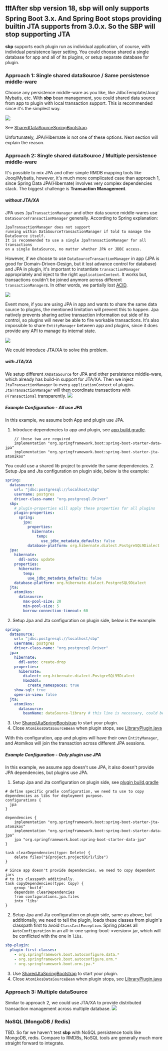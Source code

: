 ## ❗️❗️❗️After sbp version 18, sbp will only supports Spring Boot 3.x. And Spring Boot stops providing builtin JTA supports from 3.0.x. So the SBP will stop supporting  JTA

**sbp** supports each plugin run as individual application, of
course, with individual persistence layer setting. You could choose shared
a single database for app and all of its plugins, or setup separate database
for plugin.

### Approach 1: Single shared dataSource / Same persistence middle-ware  
Choose any persistence middle-ware as you like, like JdbcTemplate/Jooq/
Mybatis, etc. With **sbp** bean management, 
you could shared data source from app to plugin with local
transaction support. This is recommended since it's the simplest way.

![](persistence_1.png?raw=true)

See [SharedDataSourceSpringBootstrap](../sbp-core/src/main/java/org/laxture/sbp/spring/boot/SharedDataSourceSpringBootstrap.java).

Unfortunately, JPA/Hibernate is not one of these options. Next section will explain
the reason.

### Approach 2: Single shared dataSource / Multiple persistence middle-ware
It's possible to mix JPA and other simple RMDB mapping tools like Jooq/Mybatis,
however, it's much more complicated case than approach 1, since Spring Data JPA(Hibernate)
involves very complex dependencies stack. The biggest challenge is **Transaction
Management**.

##### without JTA/XA
JPA uses `JpaTransactionManager` and other data source middle-wares use `DataSourceTransactionManager` generally.
According to Spring explanation:
```
JpaTransactionManager does not support 
running within DataSourceTransactionManager if told to manage the DataSource itself.
It is recommended to use a single JpaTransactionManager for all transactions
on a single DataSource, no matter whether JPA or JDBC access.
```
However, if we choose to use `DataSourceTransactionManager` in app 
(JPA is good for Domain-Driven-Design, but it lost advance control for database) 
and JPA in plugin, it's important to instantiate `transactionManager` appropriately
and inject to the right `applicationContext`. It works but, transactions couldn't be joined
anymore across different `transactionManager`s. In other words, we partially lost 
[ACID](https://en.wikipedia.org/wiki/ACID).

![](persistence_2.png?raw=true)

Event more, if you are using JPA in app and wants to share the same data source to plugins, the mentioned
limitation will prevent this to happen. Jpa natively prevents sharing active transaction information
out side of its control, so plugins will never be able to fire workable transactions. It's also 
impossible to share `EntityManager` between app and plugins, since it does provide any API to 
manage its internal state.

![](persistence_5.png?raw=true)

We could introduce JTA/XA to solve this problem.

##### with JTA/XA
We setup different `XADataSource` for JPA and other persistence middle-ware,
which already has build-in support for JTA/XA. Then we inject `JtaTransactionManager`
to every `applicationContext` of plugins. `JtaTransactionManager` will then
coordinate transactions with `@Transactional` transparently.
![](persistence_3.png?raw=true)

##### Example Configuration - All use JPA
In this example, we assume both App and plugin use JPA. 
1. Introduce dependencies to app and plugin, see [app build.gradle](/demo-jpa/build.gradle).
```
    // these two are required 
    implementation "org.springframework.boot:spring-boot-starter-data-jpa"
    implementation "org.springframework.boot:spring-boot-starter-jta-atomikos"
```
  You could use a shared lib project to provide the same dependencies.
2. Setup Jpa and Jta configuration on plugin side, below is the example:
```yml
spring:
  datasource:
    url: "jdbc:postgresql://localhost/sbp"
    username: postgres
    driver-class-name: "org.postgresql.Driver"
  sbp:
    # plugin-properties will apply these properties for all plugins
    plugin-properties:
      spring:
        jpa:
          properties:
            hibernate:
              temp:
                use_jdbc_metadata_defaults: false
          database-platform: org.hibernate.dialect.PostgreSQL9Dialect
  jpa:
    hibernate:
      ddl-auto: update
    properties:
      hibernate:
        temp:
          use_jdbc_metadata_defaults: false
    database-platform: org.hibernate.dialect.PostgreSQL9Dialect
  jta:
    atomikos:
      datasource:
        max-pool-size: 20
        min-pool-size: 5
        borrow-connection-timeout: 60
```
2. Setup Jpa and Jta configuration on plugin side, below is the example:
```yml
spring:
  datasource:
    url: "jdbc:postgresql://localhost/sbp"
    username: postgres
    driver-class-name: "org.postgresql.Driver"
  jpa:
    hibernate:
      ddl-auto: create-drop
    properties:
      hibernate:
        dialect: org.hibernate.dialect.PostgreSQL95Dialect
        hbm2ddl:
          create_namespaces: true
    show-sql: true
    open-in-view: false
  jta:
    atomikos:
      datasource:
        beanName: dataSource-library # this line is necessary, could be any name except "dataSource" 
```
3. Use [SharedJtaSpringBootstrap](../sbp-core/src/main/java/org/laxture/sbp/spring/boot/SharedJtaSpringBootstrap.java)
   to start your plugin.
4. Close `AtomikosDataSourceBean` when plugin stops, see [LibraryPlugin.java](/plugins/demo-plugin-library/src/main/java/demo/sbp/library/LibraryPlugin.java)

With this configuration, app and plugins will have their own `EntityManager`, and Atomikos will 
join the transaction across different JPA sessions.

##### Example Configuration - Only plugin use JPA
In this example, we assume app doesn't use JPA, it also doesn't provide JPA dependencies, but plugins use JPA.
1. Setup Jpa and Jta configuration on plugin side, see [plugin build.gradle](plugins/demo-plugin-library/build.gradle)
```
# define specific gradle configuration, we need to use to copy dependencies as libs for deployment purpose.
configurations {
  jpa
}

dependencies {
    implementation "org.springframework.boot:spring-boot-starter-jta-atomikos"
    implementation "org.springframework.boot:spring-boot-starter-data-jpa"
    jpa "org.springframework.boot:spring-boot-starter-data-jpa"
}

task clearDependencies(type: Delete) {
    delete files("${project.projectDir}/libs")
}

# Since app doesn't provide dependencies, we need to copy dependent jars
# to its classpath additinally.
task copyDependencies(type: Copy) {
    group 'build'
    dependsOn clearDependencies
    from configurations.jpa.files
    into 'libs'
}
```
2. Setup Jpa and Jta configuration on plugin side, same as above, but additionally, 
   we need to tell the plugin, loads these classes from plugin's classpath first to avoid `ClassCastException`.
   Spring places all `AutoConfiguration` in an all-in-one spring-boot-\<version\>.jar, which
   will be conflicted with the one in `libs`.
```yml
sbp-plugin:
  plugin-first-classes:
    - org.springframework.boot.autoconfigure.data.*
    - org.springframework.boot.autoconfigure.orm.*
    - org.springframework.boot.orm.jpa.*
```
3. Use [SharedJtaSpringBootstrap](../sbp-core/src/main/java/org/laxture/sbp/spring/boot/SharedJtaSpringBootstrap.java)
   to start your plugin.
4. Close `AtomikosDataSourceBean` when plugin stops, see [LibraryPlugin.java](/plugins/demo-plugin-library/src/main/java/demo/sbp/library/LibraryPlugin.java)

### Approach 3: Multiple dataSource
Similar to approach 2, we could use JTA/XA to provide distributed transaction
management across multiple database.
![](persistence_4.png?raw=true)

### NoSQL (MongoDB / Redis)
TBD. So far we haven't test **sbp** with NoSQL persistence
tools like MongoDB, redis. Compare to RMDBs, NoSQL tools are generally
much more straight forward to integrate.